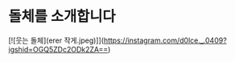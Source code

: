 # 돌체를 소개합니다<br>

[![웃는 돌체](erer 작게.jpeg)]](https://instagram.com/d0lce._.0409?igshid=OGQ5ZDc2ODk2ZA==)
